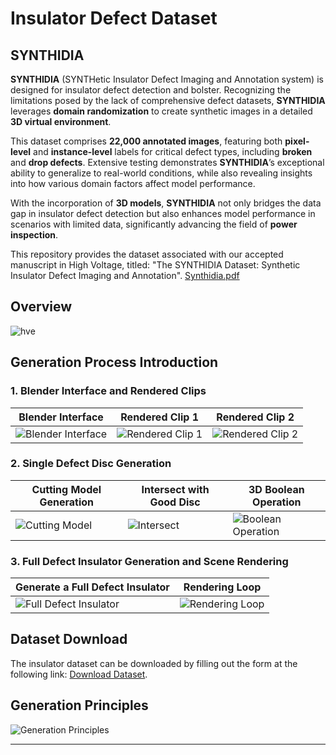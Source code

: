 # Insulator Defect Dataset

## SYNTHIDIA

**SYNTHIDIA** (SYNTHetic Insulator Defect Imaging and Annotation system) is designed for insulator defect detection and bolster. Recognizing the limitations posed by the lack of comprehensive defect datasets, **SYNTHIDIA** leverages **domain randomization** to create synthetic images in a detailed **3D virtual environment**.

This dataset comprises **22,000 annotated images**, featuring both **pixel-level** and **instance-level** labels for critical defect types, including **broken** and **drop defects**. Extensive testing demonstrates **SYNTHIDIA**’s exceptional ability to generalize to real-world conditions, while also revealing insights into how various domain factors affect model performance.

With the incorporation of **3D models**, **SYNTHIDIA** not only bridges the data gap in insulator defect detection but also enhances model performance in scenarios with limited data, significantly advancing the field of **power inspection**.

This repository provides the dataset associated with our accepted manuscript in High Voltage, titled: "The SYNTHIDIA Dataset: Synthetic Insulator Defect Imaging and Annotation".
[Synthidia.pdf](https://github.com/user-attachments/files/21413614/synthidia.pdf)


## Overview

![hve](https://github.com/user-attachments/assets/ee8b81a9-1bbe-4a22-86b2-75bb1116a1b0)


## Generation Process Introduction


### 1. Blender Interface and Rendered Clips
| Blender Interface | Rendered Clip 1 | Rendered Clip 2 |
|---|---|---|
| ![Blender Interface](https://github.com/user-attachments/assets/187053b4-4981-45eb-bd3d-827342c1e897) | ![Rendered Clip 1](https://github.com/user-attachments/assets/f08ecaf7-5bcb-42bb-802a-8d58420b157e) | ![Rendered Clip 2](https://github.com/user-attachments/assets/a67b6383-47e1-4848-8e94-750237d86282) |

### 2. Single Defect Disc Generation
| Cutting Model Generation | Intersect with Good Disc | 3D Boolean Operation |
|---|---|---|
| ![Cutting Model](https://github.com/user-attachments/assets/039cce61-34e1-4dc1-a369-b6fd42e0f137) | ![Intersect](https://github.com/user-attachments/assets/3b18cff2-3a7e-4b34-a195-bd47bd789d50) | ![Boolean Operation](https://github.com/user-attachments/assets/b92cce3d-c622-48c4-87d0-c26cc13036c6) |





### 3. Full Defect Insulator Generation and Scene Rendering
| Generate a Full Defect Insulator | Rendering Loop |
|---|---|
| ![Full Defect Insulator](https://github.com/user-attachments/assets/c0421b5e-d24c-4083-99fc-c9ed9efb44e6) | ![Rendering Loop](https://github.com/user-attachments/assets/041c4b36-7915-4cde-8192-cce249e1f7c3) |

## Dataset Download
The insulator dataset can be downloaded by filling out the form at the following link: [Download Dataset](https://www.wjx.cn/vm/Qw7eG2x.aspx).

## Generation Principles
![Generation Principles](https://github.com/user-attachments/assets/be7e62db-fda6-4b4d-af4e-aac176502873)

---

